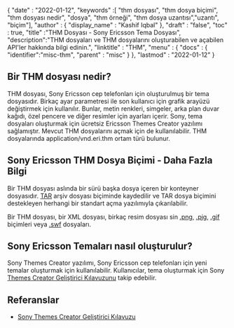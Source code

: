 {
  "date" : "2022-01-12",
  "keywords" :[ "thm dosyası", "thm dosya biçimi", "thm dosyası nedir", "dosya", "thm örneği", "thm dosya uzantısı","uzantı", "biçim"],
  "author" : {
    "display_name" : "Kashif Iqbal"
},
  "draft" : "false",
  "toc" : true,
  "title" :"THM Dosyası - Sony Ericsson Tema Dosyası",
  "description":"THM dosyaları ve THM dosyalarını oluşturabilen ve açabilen API'ler hakkında bilgi edinin.",
  "linktitle" : "THM",
  "menu" : {
    "docs" : {
      "identifier":"misc-thm",
      "parent" : "misc"
}
},
  "lastmod" : "2022-01-12"
}

## Bir THM dosyası nedir?

THM dosyası, Sony Ericsson cep telefonları için oluşturulmuş bir tema dosyasıdır. Birkaç ayar parametresi ile son kullanıcı için grafik arayüzü değiştirmek için kullanılır. Bunlar, metin renkleri, simgeler, arka plan duvar kağıdı, özel pencere ve diğer resimler için ayarları içerir. Sony, tema dosyaları oluşturmak için ücretsiz Ericsson Themes Creator yazılımı sağlamıştır. Mevcut THM dosyalarını açmak için de kullanılabilir. THM dosyalarında application/vnd.eri.thm ortam türü bulunur.

## Sony Ericsson THM Dosya Biçimi - Daha Fazla Bilgi

Bir THM dosyası aslında bir sürü başka dosya içeren bir konteyner dosyasıdır. [TAR](/tr/compression/tar/) arşiv dosyası biçiminde kaydedilir ve TAR dosya biçimini destekleyen herhangi bir standart açma yazılımıyla çıkarılabilir.

Bir THM dosyası, bir XML dosyası, birkaç resim dosyası sin [.png](/tr/image/png/), [.pjg](/tr/image/jpeg/), [.gif](/tr/image/gif/) biçimleri veya [.swf](/tr/page-description-language/swf/) dosyaları.

## Sony Ericsson Temaları nasıl oluşturulur?

Sony Themes Creator yazılımı, Sony Ericsson cep telefonları için yeni temalar oluşturmak için kullanılabilir. Kullanıcılar, tema oluşturmak için Sony [Themes Creator Geliştirici Kılavuzunu](https://developer.sony.com/theme-creator/get-started) takip edebilir.

## Referanslar

* [Sony Themes Creator Geliştirici Kılavuzu](https://developer.sony.com/theme-creator/get-started)

